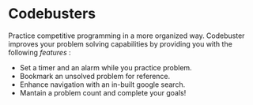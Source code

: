 # Codebusters
Practice competitive programming in a more organized way. Codebuster improves your problem solving capabilities by providing you with the following *features* :

* Set a timer and an alarm while you practice problem. 
* Bookmark an unsolved problem for reference.
* Enhance navigation with an in-built google search.
* Mantain a problem count and complete your goals! 
